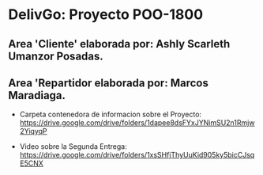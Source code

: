 # DelivGo: Proyecto POO-1800

## Area 'Cliente' elaborada por: Ashly Scarleth Umanzor Posadas.

## Area 'Repartidor elaborada por: Marcos Maradiaga.


- Carpeta contenedora de informacion sobre el Proyecto:
https://drive.google.com/drive/folders/1dapee8dsFYxJYNimSU2n1Rmjw2YiqyqP

- Video sobre la Segunda Entrega:
https://drive.google.com/drive/folders/1xsSHfjThyUuKid905ky5bicCJsqE5CNX

